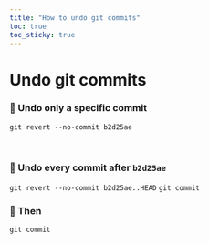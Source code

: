 ```yaml
---
title: "How to undo git commits"
toc: true
toc_sticky: true
---
```


# Undo git commits

### 📌 Undo only a specific commit
`git revert --no-commit b2d25ae`

<br>

### 📌 Undo every commit after `b2d25ae`

`git revert --no-commit b2d25ae..HEAD`
`git commit`


### 📌 Then
`git commit`